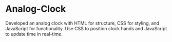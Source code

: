 # Analog-Clock
Developed an analog clock with HTML for structure, CSS for styling, and JavaScript for functionality. Use CSS to position clock hands and JavaScript to update time in real-time.
